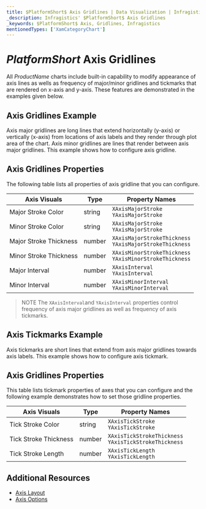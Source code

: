 ```yaml
---
title: $PlatformShort$ Axis Gridlines | Data Visualization | Infragistics
_description: Infragistics' $PlatformShort$ Axis Gridlines
_keywords: $PlatformShort$ Axis, Gridlines, Infragistics
mentionedTypes: ['XamCategoryChart']
---
```


# $PlatformShort$ Axis Gridlines

All $ProductName$ charts include built-in capability to modify appearance of axis lines as wells as frequency of major/minor gridlines and tickmarks that are rendered on x-axis and y-axis. These features are demonstrated in the examples given below.

## Axis Gridlines Example

Axis major gridlines are long lines that extend horizontally (y-axis) or vertically (x-axis) from locations of axis labels and they render through plot area of the chart. Axis minor gridlines are lines that render between axis major gridlines. This example shows how to configure axis gridline.

<code-view style="height: 450px"
           data-demos-base-url="{environment:dvDemosBaseUrl}"
           iframe-src="{environment:dvDemosBaseUrl}/charts/category-chart-axis-gridlines"
           alt="$PlatformShort$ Axis Gridlines Example"
           github-src="charts/category-chart/axis-gridlines">
</code-view>

<div class="divider--half"></div>

## Axis Gridlines Properties

The following table lists all properties of axis gridline that you can configure.

Axis Visuals           | Type    | Property Names
-----------------------|---------|-----------------------
Major Stroke Color     | string  | `XAxisMajorStroke` <br> `YAxisMajorStroke`
Minor Stroke Color     | string  | `XAxisMajorStroke` <br> `YAxisMajorStroke`
Major Stroke Thickness | number  | `XAxisMajorStrokeThickness` <br> `YAxisMajorStrokeThickness`
Minor Stroke Thickness | number  | `XAxisMinorStrokeThickness` <br> `YAxisMinorStrokeThickness`
Major Interval         | number  | `XAxisInterval` <br> `YAxisInterval`
Minor Interval         | number  | `XAxisMinorInterval` <br> `YAxisMinorInterval`

> NOTE The `XAxisInterval`and `YAxisInterval` properties control frequency of axis major gridlines as well as frequency of axis tickmarks.


## Axis Tickmarks Example

Axis tickmarks are short lines that extend from axis major gridlines towards axis labels. This example shows how to configure axis tickmark.

<code-view style="height: 450px"
           data-demos-base-url="{environment:dvDemosBaseUrl}"
           iframe-src="{environment:dvDemosBaseUrl}/charts/category-chart-axis-tickmarks"
           alt="$PlatformShort$ Axis Tickmarks Example"
           github-src="charts/category-chart/axis-tickmarks">
</code-view>

<div class="divider--half"></div>

## Axis Gridlines Properties

This table lists tickmark properties of axes that you can configure and the following example demonstrates how to set those gridline properties.

Axis Visuals           | Type    | Property Names
-----------------------|---------|-----------------------
Tick Stroke Color      | string  | `XAxisTickStroke` <br> `YAxisTickStroke`
Tick Stroke Thickness  | number  | `XAxisTickStrokeThickness` <br> `YAxisTickStrokeThickness`
Tick Stroke Length     | number  | `XAxisTickLength` <br> `YAxisTickLength`


## Additional Resources

- [Axis Layout](axis-layout.md)
- [Axis Options](axis-options.md)
